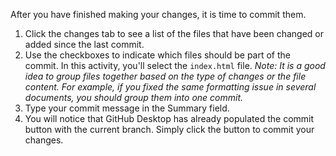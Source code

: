 
After you have finished making your changes, it is time to commit them.

1. Click the changes tab to see a list of the files that have been changed or added since the last commit.
1. Use the checkboxes to indicate which files should be part of the commit. In this activity, you'll select the `index.html` file.
*Note: It is a good idea to group files together based on the type of changes or the file content. For example, if you fixed the same formatting issue in several documents, you should group them into one commit.*
1. Type your commit message in the Summary field.
1. You will notice that GitHub Desktop has already populated the commit button with the current branch. Simply click the button to commit your changes.
